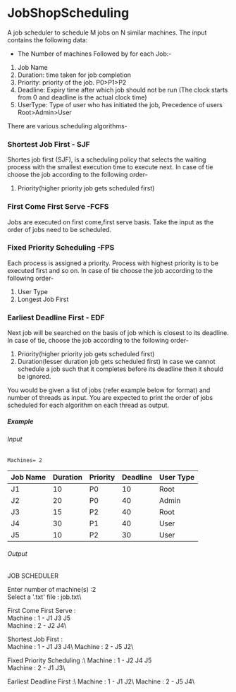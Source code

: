 # JobShopScheduling

A job scheduler to schedule M jobs on N similar machines.
The input contains the following data:
- The Number of machines
Followed by for each Job:-
1. Job Name
2. Duration: time taken for job completion
3. Priority: priority of the job. P0>P1>P2
4. Deadline: Expiry time after which job should not be run (The clock starts from 0 and deadline is the actual clock time)
5. UserType: Type of user who has initiated the job, Precedence of users Root>Admin>User

There are various scheduling algorithms-

### Shortest Job First - SJF
Shortes job first (SJF), is a scheduling policy that selects the waiting process with the smallest execution time to execute next.
In case of tie choose the job according to the following order-
1. Priority(higher priority job gets scheduled first)

### First Come First Serve -FCFS
Jobs are executed on first come,first serve basis. Take the input as the order of jobs need to be scheduled.

### Fixed Priority Scheduling -FPS
Each process is assigned a priority. Process with highest priority is to be executed first and so on.
In case of tie choose the job according to the following order-
1. User Type
2. Longest Job First

### Earliest Deadline First - EDF 
Next job will be searched on the basis of job which is closest to its deadline.
In case of tie, choose the job according to the following order-
1. Priority(higher priority job gets scheduled first)
2. Duration(lesser duration job gets scheduled first)
In case we cannot schedule a job  such that it completes before its deadline then it should be ignored.

You would be given a list of jobs (refer example below for format) and number of threads as input. You 
are expected to print the order of jobs scheduled for each algorithm on each thread as output.

##### Example

###### Input
`Machines= 2`

Job Name | Duration | Priority | Deadline | User Type
---------|---------|---------|---------|---------
J1 | 10 | P0 | 10 | Root
J2 | 20 | P0 | 40 | Admin
J3 | 15 | P2 | 40 | Root
J4 | 30 | P1 | 40 | User
J5 | 10 | P2 | 30 | User

###### Output

JOB SCHEDULER

Enter number of machine(s) :2\
Select a '.txt' file : job.txt\

First Come First Serve :\
Machine : 1 - J1 J3 J5\
Machine : 2 - J2 J4\

Shortest Job First :\
Machine : 1 - J1 J3 J4\ 
Machine : 2 - J5 J2\

Fixed Priority Scheduling :\ 
Machine : 1 - J2 J4 J5\
Machine : 2 - J1 J3\

Earliest Deadline First :\ 
Machine : 1 - J1 J2\ 
Machine : 2 - J5 J4\